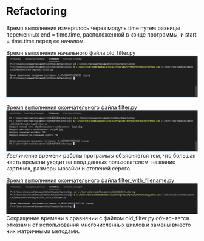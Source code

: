# Refactoring
Время выполнения измерялось через модуль time путем разницы переменных end = time.time, расположенной в конце программы, и start = time.time перед ее началом.

Время выполнения начального файла old_filter.py
![Image alt](https://github.com/evgeniy-strel/Refactoring/blob/main/old_filter.jpg?raw=true)

Время выполнения окончательного файла filter.py
![Image alt](https://github.com/evgeniy-strel/Refactoring/blob/main/filter.jpg?raw=true)
Увеличение времени работы программы объясняется тем, что большая часть времени уходит на ввод данных пользователем: название картинок, размеры мозайки и степеней серого.

Время выполнения окончательного файла filter_with_filename.py
![Image alt](https://github.com/evgeniy-strel/Refactoring/blob/main/filter_with_filename.jpg?raw=true)
Сокращение времени в сравнении с файлом old_filter.py объясняется отказами от использования многочисленных циклов и замены вместо них матричными методами.


